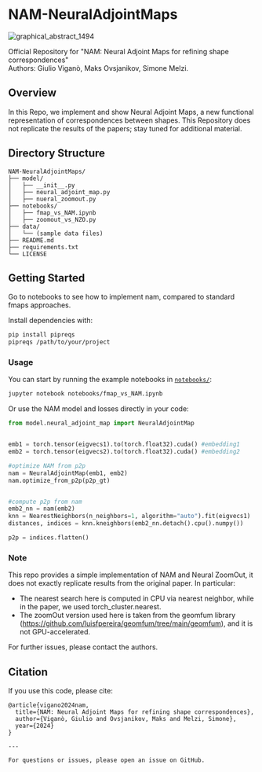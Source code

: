 # NAM-NeuralAdjointMaps
![graphical_abstract_1494](https://github.com/user-attachments/assets/f7ecd67d-4a1d-4aa2-8d5d-412534c86b8b)

Official Repository for "NAM: Neural Adjoint Maps for refining shape correspondences"  
Authors: Giulio Viganò, Maks Ovsjanikov, Simone Melzi.

## Overview

In this Repo, we implement and show Neural Adjoint Maps, a new functional representation of correspondences between shapes. This Repository does not replicate the results of the papers; stay tuned for additional material.

## Directory Structure
```
NAM-NeuralAdjointMaps/
├── model/
│   ├── __init__.py
│   ├── neural_adjoint_map.py
│   ├── nueral_zoomout.py
├── notebooks/
│   ├── fmap_vs_NAM.ipynb
│   ├── zoomout_vs_NZO.py  
├── data/
│   └── (sample data files)
├── README.md
├── requirements.txt
└── LICENSE
```

## Getting Started

Go to notebooks to see how to implement nam, compared to standard fmaps approaches.

Install dependencies with:

```sh
pip install pipreqs
pipreqs /path/to/your/project
```


### Usage

You can start by running the example notebooks in [`notebooks/`](notebooks/):

```sh
jupyter notebook notebooks/fmap_vs_NAM.ipynb
```

Or use the NAM model and losses directly in your code:

```python
from model.neural_adjoint_map import NeuralAdjointMap


emb1 = torch.tensor(eigvecs1).to(torch.float32).cuda() #embedding1
emb2 = torch.tensor(eigvecs2).to(torch.float32).cuda() #embedding2

#optimize NAM from p2p
nam = NeuralAdjointMap(emb1, emb2)
nam.optimize_from_p2p(p2p_gt)


#compute p2p from nam
emb2_nn = nam(emb2)
knn = NearestNeighbors(n_neighbors=1, algorithm="auto").fit(eigvecs1)
distances, indices = knn.kneighbors(emb2_nn.detach().cpu().numpy())

p2p = indices.flatten()
```

### Note
This repo provides a simple implementation of NAM and Neural ZoomOut, it does not exactly replicate results from the original paper. In particular:
- The nearest search here is computed in CPU via nearest neighbor, while in the paper, we used torch_cluster.nearest.
- The zoomOut version used here is taken from the geomfum library (https://github.com/luisfpereira/geomfum/tree/main/geomfum), and it is not  GPU-accelerated.

For further issues, please contact the authors.



## Citation

If you use this code, please cite:

```
@article{vigano2024nam,
  title={NAM: Neural Adjoint Maps for refining shape correspondences},
  author={Viganò, Giulio and Ovsjanikov, Maks and Melzi, Simone},
  year={2024}
}

---

For questions or issues, please open an issue on GitHub.
